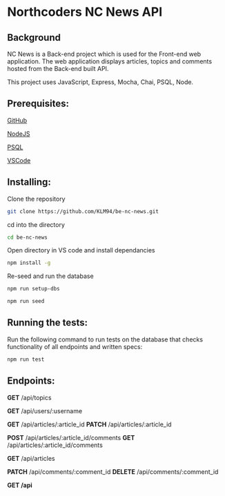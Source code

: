 # Northcoders NC News API

## Background

NC News is a Back-end project which is used for the Front-end web application. The web application displays articles, topics and comments hosted from the Back-end built API.

This project uses JavaScript, Express, Mocha, Chai, PSQL, Node.

## Prerequisites:


[GitHub](http://github.com)

[NodeJS](https://nodejs.org/en/)

[PSQL](postgresql.org/download/)

[VSCode](https://code.visualstudio.com/)

## Installing:

 Clone the repository
```bash
git clone https://github.com/KLM94/be-nc-news.git
```
cd into the directory
```bash
cd be-nc-news
```
Open directory in VS code and install dependancies
```bash
npm install -g
```
Re-seed and run the database
```bash
npm run setup-dbs
```
```bash
npm run seed
```
## Running the tests:

Run the following command to run tests on the database that checks functionality of all endpoints and written specs:

```bash
npm run test
```
## Endpoints:

**GET** /api/topics

**GET** /api/users/:username

**GET** /api/articles/:article_id
**PATCH** /api/articles/:article_id

**POST** /api/articles/:article_id/comments
**GET** /api/articles/:article_id/comments

**GET** /api/articles

**PATCH** /api/comments/:comment_id
**DELETE** /api/comments/:comment_id

**GET /api**
